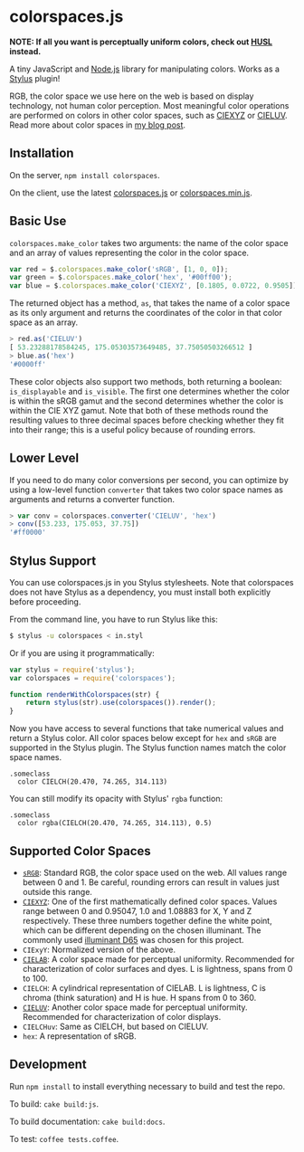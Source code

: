 # colorspaces.js

**NOTE: If all you want is perceptually uniform colors, check out [HUSL](https://github.com/boronine/husl/tree/master) instead.**

A tiny JavaScript and [Node.js](http://nodejs.org) library for manipulating colors. Works as a [Stylus](http://learnboost.github.com/stylus) plugin!


RGB, the color space we use here on the web is based on display technology, not human color perception. Most meaningful color operations are performed on colors in other color spaces, such as [CIEXYZ][CIEXYZ] or [CIELUV][CIELUV]. Read more about color spaces in [my blog post](http://www.boronine.com/2012/03/26/Color-Spaces-for-Human-Beings/).

## Installation

On the server, `npm install colorspaces`.

On the client, use the latest [colorspaces.js][dist-regular] or [colorspaces.min.js][dist-min].

## Basic Use

`colorspaces.make_color` takes two arguments: the name of the color space and an array of values representing the color in the color space.

```javascript
var red = $.colorspaces.make_color('sRGB', [1, 0, 0]);
var green = $.colorspaces.make_color('hex', '#00ff00');
var blue = $.colorspaces.make_color('CIEXYZ', [0.1805, 0.0722, 0.9505]);
```

The returned object has a method, `as`, that takes the name of a color space as its only argument and returns the coordinates of the color in that color space as an array.

```javascript
> red.as('CIELUV')
[ 53.23288178584245, 175.05303573649485, 37.75050503266512 ]
> blue.as('hex')
'#0000ff'
```

These color objects also support two methods, both returning a boolean: `is_displayable` and `is_visible`. The first one determines whether the color is within the sRGB gamut and the second determines whether the color is within the CIE XYZ gamut. Note that both of these methods round the resulting values to three decimal spaces before checking whether they fit into their range; this is a useful policy because of rounding errors.

## Lower Level

If you need to do many color conversions per second, you can optimize by using a low-level function `converter` that takes two color space names as arguments and returns a converter function.

```javascript
> var conv = colorspaces.converter('CIELUV', 'hex')
> conv([53.233, 175.053, 37.75])
'#ff0000'
```

## Stylus Support

You can use colorspaces.js in you Stylus stylesheets. Note that colorspaces does not have Stylus as a dependency, you must install both explicitly before proceeding.

From the command line, you have to run Stylus like this:

```bash
$ stylus -u colorspaces < in.styl
```

Or if you are using it programmatically:

```javascript
var stylus = require('stylus');
var colorspaces = require('colorspaces');

function renderWithColorspaces(str) {
	return stylus(str).use(colorspaces()).render();
}
```

Now you have access to several functions that take numerical values and return a Stylus color. All color spaces below except for `hex` and `sRGB` are supported in the Stylus plugin. The Stylus function names match the color space names.

    .someclass
      color CIELCH(20.470, 74.265, 314.113)

You can still modify its opacity with Stylus' `rgba` function:

    .someclass
      color rgba(CIELCH(20.470, 74.265, 314.113), 0.5)

## Supported Color Spaces

 * [`sRGB`][sRGB]: Standard RGB, the color space used on the web. All values range between 0 and 1. Be careful, rounding errors can result in values just outside this range.
 * [`CIEXYZ`][CIEXYZ]: One of the first mathematically defined color spaces. Values range between 0 and 0.95047, 1.0 and 1.08883 for X, Y and Z respectively. These three numbers together define the white point, which can be different depending on the chosen illuminant. The commonly used [illuminant D65](http://en.wikipedia.org/wiki/Illuminant_D65) was chosen for this project.
 * `CIExyY`: Normalized version of the above.
 * [`CIELAB`][CIELAB]: A color space made for perceptual uniformity. Recommended for characterization of color surfaces and dyes. L is lightness, spans from 0 to 100.
 * `CIELCH`: A cylindrical representation of CIELAB. L is lightness, C is chroma (think saturation) and H is hue. H spans from 0 to 360.
 * [`CIELUV`][CIELUV]: Another color space made for perceptual uniformity. Recommended for characterization of color displays.
 * `CIELCHuv`: Same as CIELCH, but based on CIELUV.
 * `hex`: A representation of sRGB.

## Development

Run `npm install` to install everything necessary to build and test the repo.

To build: `cake build:js`.

To build documentation: `cake build:docs`.

To test: `coffee tests.coffee`.

[CIEXYZ]: http://en.wikipedia.org/wiki/CIE_1931_color_space
[CIELAB]: http://en.wikipedia.org/wiki/Lab_color_space
[sRGB]: http://en.wikipedia.org/wiki/SRGB
[CIELUV]: http://en.wikipedia.org/wiki/CIELUV
[dist-regular]: https://raw.githubusercontent.com/boronine/colorspaces.js/master/colorspaces.js
[dist-min]: https://raw.githubusercontent.com/boronine/colorspaces.js/master/colorspaces.min.js
